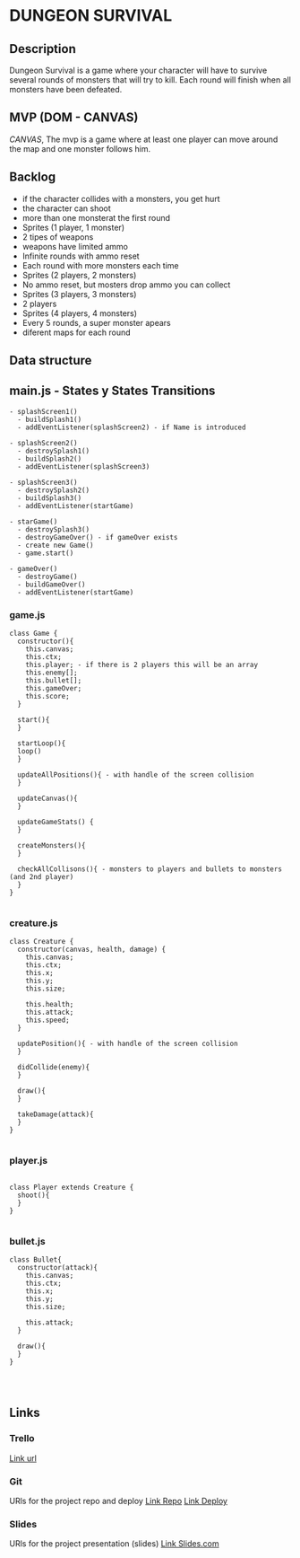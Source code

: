 # DUNGEON SURVIVAL

## Description

Dungeon Survival is a game where your character will have to survive several rounds of monsters that will try to kill. Each round will finish when all monsters have been defeated.

## MVP (DOM - CANVAS)

_CANVAS_, The mvp is a game where at least one player can move around the map and one monster follows him.

## Backlog

- if the character collides with a monsters, you get hurt
- the character can shoot
- more than one monsterat the first round
- Sprites (1 player, 1 monster)
- 2 tipes of weapons
- weapons have limited ammo
- Infinite rounds with ammo reset
- Each round with more monsters each time
- Sprites (2 players, 2 monsters)
- No ammo reset, but mosters drop ammo you can collect
- Sprites (3 players, 3 monsters)
- 2 players
- Sprites (4 players, 4 monsters)
- Every 5 rounds, a super monster apears
- diferent maps for each round

## Data structure

## main.js - States y States Transitions

```
- splashScreen1()
  - buildSplash1()
  - addEventListener(splashScreen2) - if Name is introduced

- splashScreen2()
  - destroySplash1()
  - buildSplash2()
  - addEventListener(splashScreen3)

- splashScreen3()
  - destroySplash2()
  - buildSplash3()
  - addEventListener(startGame)

- starGame()
  - destroySplash3()
  - destroyGameOver() - if gameOver exists
  - create new Game()
  - game.start()

- gameOver()
  - destroyGame()
  - buildGameOver()
  - addEventListener(startGame)
```

### game.js

```
class Game {
  constructor(){
    this.canvas;
    this.ctx;
    this.player; - if there is 2 players this will be an array
    this.enemy[];
    this.bullet[];
    this.gameOver;
    this.score;
  }

  start(){
  }

  startLoop(){
  loop()
  }

  updateAllPositions(){ - with handle of the screen collision
  }

  updateCanvas(){
  }

  updateGameStats() {
  }

  createMonsters(){
  }

  checkAllCollisons(){ - monsters to players and bullets to monsters (and 2nd player)
  }
}


```

### creature.js

```
class Creature {
  constructor(canvas, health, damage) {
    this.canvas;
    this.ctx;
    this.x;
    this.y;
    this.size;

    this.health;
    this.attack;
    this.speed;
  }

  updatePosition(){ - with handle of the screen collision
  }

  didCollide(enemy){
  }

  draw(){
  }

  takeDamage(attack){
  }
}


```

### player.js

```

class Player extends Creature {
  shoot(){
  }
}


```

### bullet.js

```
class Bullet{
  constructor(attack){
    this.canvas;
    this.ctx;
    this.x;
    this.y;
    this.size;

    this.attack;
  }
  
  draw(){
  }
}




```


## Links

### Trello

[Link url](https://trello.com/b/Hg7qRczL/dungeon-survival)

### Git

URls for the project repo and deploy
[Link Repo](https://github.com/aleixbadia/DungeonSurvival)
[Link Deploy]()

### Slides

URls for the project presentation (slides)
[Link Slides.com]()
